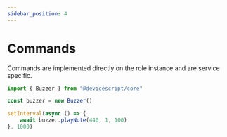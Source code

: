 ```yaml
---
sidebar_position: 4
---
```


# Commands

Commands are implemented directly on the role instance and are service specific.

```ts edit
import { Buzzer } from "@devicescript/core"

const buzzer = new Buzzer()

setInterval(async () => {
    await buzzer.playNote(440, 1, 100)
}, 1000)
```
